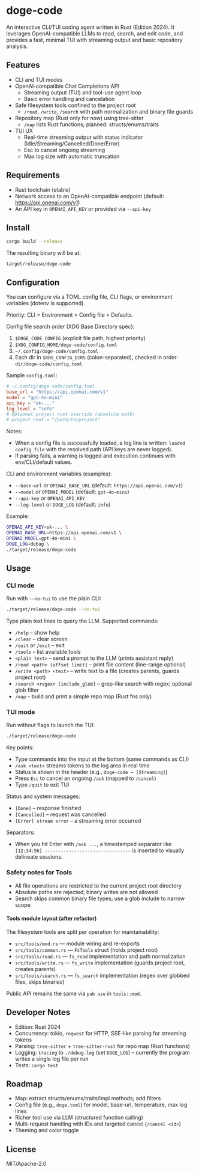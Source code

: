 # doge-code

An interactive CLI/TUI coding agent written in Rust (Edition 2024). It leverages OpenAI-compatible LLMs to read, search, and edit code, and provides a fast, minimal TUI with streaming output and basic repository analysis.

## Features

- CLI and TUI modes
- OpenAI-compatible Chat Completions API
  - Streaming output (TUI) and tool-use agent loop
  - Basic error handling and cancelation
- Safe filesystem tools confined to the project root
  - `/read`, `/write`, `/search` with path normalization and binary file guards
- Repository map (Rust only for now) using tree-sitter
  - `/map` lists Rust functions; planned: structs/enums/traits
- TUI UX
  - Real-time streaming output with status indicator (Idle/Streaming/Cancelled/Done/Error)
  - Esc to cancel ongoing streaming
  - Max log size with automatic truncation

## Requirements

- Rust toolchain (stable)
- Network access to an OpenAI-compatible endpoint (default: https://api.openai.com/v1)
- An API key in `OPENAI_API_KEY` or provided via `--api-key`

## Install

```bash
cargo build --release
```

The resulting binary will be at:

```
target/release/doge-code
```

## Configuration

You can configure via a TOML config file, CLI flags, or environment variables (dotenv is supported).

Priority: CLI > Environment > Config file > Defaults.

Config file search order (XDG Base Directory spec):
1) `$DOGE_CODE_CONFIG` (explicit file path, highest priority)
2) `$XDG_CONFIG_HOME/doge-code/config.toml`
3) `~/.config/doge-code/config.toml`
4) Each dir in `$XDG_CONFIG_DIRS` (colon-separated), checked in order: `dir/doge-code/config.toml`

Sample `config.toml`:

```toml
# ~/.config/doge-code/config.toml
base_url = "https://api.openai.com/v1"
model = "gpt-4o-mini"
api_key = "sk-..."
log_level = "info"
# Optional project root override (absolute path)
# project_root = "/path/to/project"
```

Notes:
- When a config file is successfully loaded, a log line is written: `loaded config file` with the resolved path (API keys are never logged).
- If parsing fails, a warning is logged and execution continues with env/CLI/default values.

CLI and environment variables (examples):

- `--base-url` or `OPENAI_BASE_URL` (default: `https://api.openai.com/v1`)
- `--model` or `OPENAI_MODEL` (default: `gpt-4o-mini`)
- `--api-key` or `OPENAI_API_KEY`
- `--log-level` or `DOGE_LOG` (default: `info`)

Example:

```bash
OPENAI_API_KEY=sk-... \
OPENAI_BASE_URL=https://api.openai.com/v1 \
OPENAI_MODEL=gpt-4o-mini \
DOGE_LOG=debug \
./target/release/doge-code
```

## Usage

### CLI mode

Run with `--no-tui` to use the plain CLI:

```bash
./target/release/doge-code --no-tui
```

Type plain text lines to query the LLM. Supported commands:

- `/help` – show help
- `/clear` – clear screen
- `/quit` or `/exit` – exit
- `/tools` – list available tools
- `<plain text>` – send a prompt to the LLM (prints assistant reply)
- `/read <path> [offset limit]` – print file content (line-range optional)
- `/write <path> <text>` – write text to a file (creates parents, guards project root)
- `/search <regex> [include_glob]` – grep-like search with regex; optional glob filter
- `/map` – build and print a simple repo map (Rust fns only)

### TUI mode

Run without flags to launch the TUI:

```bash
./target/release/doge-code
```

Key points:

- Type commands into the input at the bottom (same commands as CLI)
- `/ask <text>` streams tokens to the log area in real time
- Status is shown in the header (e.g., `doge-code — [Streaming]`)
- Press `Esc` to cancel an ongoing `/ask` (mapped to `/cancel`)
- Type `/quit` to exit TUI

Status and system messages:

- `[Done]` – response finished
- `[Cancelled]` – request was cancelled
- `[Error] stream error` – a streaming error occurred

Separators:

- When you hit Enter with `/ask ...`, a timestamped separator like
  `[12:34:56] --------------------------------`
  is inserted to visually delineate sessions.

### Safety notes for Tools

- All file operations are restricted to the current project root directory
- Absolute paths are rejected; binary writes are not allowed
- Search skips common binary file types; use a glob include to narrow scope

#### Tools module layout (after refactor)

The filesystem tools are split per operation for maintainability:

- `src/tools/mod.rs` — module wiring and re-exports
- `src/tools/common.rs` — `FsTools` struct (holds project root)
- `src/tools/read.rs` — `fs_read` implementation and path normalization
- `src/tools/write.rs` — `fs_write` implementation (guards project root, creates parents)
- `src/tools/search.rs` — `fs_search` implementation (regex over globbed files, skips binaries)

Public API remains the same via `pub use` in `tools::mod`.

## Developer Notes

- Edition: Rust 2024
- Concurrency: tokio, `reqwest` for HTTP, SSE-like parsing for streaming tokens
- Parsing: `tree-sitter` + `tree-sitter-rust` for repo map (Rust functions)
- Logging: `tracing` to `./debug.log` (set `DOGE_LOG`) – currently the program writes a single log file per run
- Tests: `cargo test`

## Roadmap

- Map: extract structs/enums/traits/impl methods; add filters
- Config file (e.g., `doge.toml`) for model, base-url, temperature, max log lines
- Richer tool use via LLM (structured function calling)
- Multi-request handling with IDs and targeted cancel (`/cancel <id>`)
- Theming and color toggle

## License

MIT/Apache-2.0